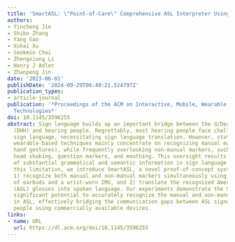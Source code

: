 ```yaml
---
title: 'SmartASL: \"Point-of-Care\" Comprehensive ASL Interpreter Using Wearables'
authors:
- Yincheng Jin
- Shibo Zhang
- Yang Gao
- Xuhai Xu
- Seokmin Choi
- Zhengxiong Li
- Henry J Adler
- Zhanpeng Jin
date: '2023-06-01'
publishDate: '2024-09-29T06:40:21.524797Z'
publication_types:
- article-journal
publication: '*Proceedings of the ACM on Interactive, Mobile, Wearable and Ubiquitous
  Technologies*'
doi: 10.1145/3596255
abstract: Sign language builds up an important bridge between the d/Deaf and hard-of-hearing
  (DHH) and hearing people. Regrettably, most hearing people face challenges in comprehending
  sign language, necessitating sign language translation. However, state-of-the-art
  wearable-based techniques mainly concentrate on recognizing manual markers (e.g.,
  hand gestures), while frequently overlooking non-manual markers, such as negative
  head shaking, question markers, and mouthing. This oversight results in the loss
  of substantial grammatical and semantic information in sign language. To address
  this limitation, we introduce SmartASL, a novel proof-of-concept system that can
  1) recognize both manual and non-manual markers simultaneously using a combination
  of earbuds and a wrist-worn IMU, and 2) translate the recognized American Sign Language
  (ASL) glosses into spoken language. Our experiments demonstrate the SmartASL system's
  significant potential to accurately recognize the manual and non-manual markers
  in ASL, effectively bridging the communication gaps between ASL signers and hearing
  people using commercially available devices.
links:
- name: URL
  url: https://dl.acm.org/doi/10.1145/3596255
---
```

